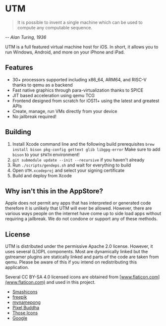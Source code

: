 #  UTM

> It is possible to invent a single machine which can be used to compute any computable sequence.

-- <cite>Alan Turing, 1936</cite>

UTM is a full featured virtual machine host for iOS. In short, it allows you to run Windows, Android, and more on your iPhone and iPad.

## Features

* 30+ processors supported including x86_64, ARM64, and RISC-V thanks to qemu as a backend
* Fast native graphics through para-virtualization thanks to SPICE
* JIT based acceleration using qemu TCG
* Frontend designed from scratch for iOS11+ using the latest and greatest APIs
* Create, manage, run VMs directly from your device
* No jailbreak required!

## Building

1. Install Xcode command line and the following build prerequisites
    `brew install bison pkg-config gettext glib libgpg-error`
   Make sure to add `bison` to your `$PATH` environment!
2. `git submodule update --init --recursive` if you haven't already
3. Run `./scripts/gendeps.sh` and wait for everything to build
4. Open `UTM.xcodeproj` and select your signing certificate
5. Build and deploy from Xcode

## Why isn't this in the AppStore?

Apple does not permit any apps that has interpreted or generated code therefore it is unlikely that UTM will ever be allowed. However, there are various ways people on the internet have come up to side load apps without requiring a jailbreak. We do not condone or support any of these methods.

## License

UTM is distributed under the permissive Apache 2.0 license. However, it uses several (L)GPL components. Most are dynamically linked but the gstreamer plugins are statically linked and parts of the code are taken from qemu. Please be aware of this if you intend on redistributing this application.

Several CC BY-SA 4.0 licensed icons are obtained from [www.flaticon.com](www.flaticon.com) and used in this project.

* [Smashicons](https://smashicons.com/)
* [freepik](https://www.freepik.com/)
* [mynamepong](https://www.flaticon.com/authors/mynamepong)
* [Pixel Buddha](https://www.flaticon.com/authors/pixel-buddha)
* [Those Icons](https://www.flaticon.com/authors/those-icons)
* [Google](https://www.flaticon.com/authors/google)
